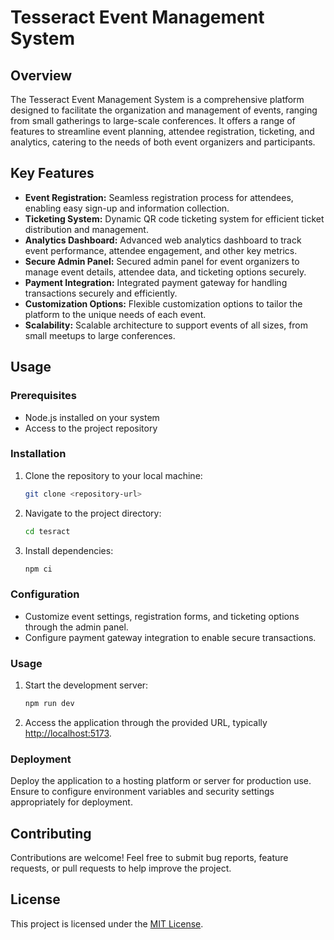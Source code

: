 # Tesseract Event Management System

## Overview

The Tesseract Event Management System is a comprehensive platform designed to facilitate the organization and management of events, ranging from small gatherings to large-scale conferences. It offers a range of features to streamline event planning, attendee registration, ticketing, and analytics, catering to the needs of both event organizers and participants.

## Key Features

- **Event Registration:** Seamless registration process for attendees, enabling easy sign-up and information collection.
- **Ticketing System:** Dynamic QR code ticketing system for efficient ticket distribution and management.
- **Analytics Dashboard:** Advanced web analytics dashboard to track event performance, attendee engagement, and other key metrics.
- **Secure Admin Panel:** Secured admin panel for event organizers to manage event details, attendee data, and ticketing options securely.
- **Payment Integration:** Integrated payment gateway for handling transactions securely and efficiently.
- **Customization Options:** Flexible customization options to tailor the platform to the unique needs of each event.
- **Scalability:** Scalable architecture to support events of all sizes, from small meetups to large conferences.

## Usage

### Prerequisites

- Node.js installed on your system
- Access to the project repository

### Installation

1. Clone the repository to your local machine:

   ```bash
   git clone <repository-url>
   ```

2. Navigate to the project directory:

   ```bash
   cd tesract
   ```

3. Install dependencies:

   ```bash
   npm ci
   ```

### Configuration

- Customize event settings, registration forms, and ticketing options through the admin panel.
- Configure payment gateway integration to enable secure transactions.

### Usage

1. Start the development server:

   ```bash
   npm run dev
   ```

2. Access the application through the provided URL, typically [http://localhost:5173](http://localhost:5173).

### Deployment

Deploy the application to a hosting platform or server for production use. Ensure to configure environment variables and security settings appropriately for deployment.

## Contributing

Contributions are welcome! Feel free to submit bug reports, feature requests, or pull requests to help improve the project.

## License

This project is licensed under the [MIT License](LICENSE).
